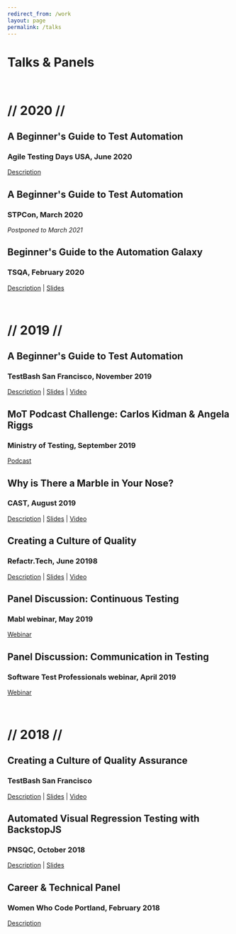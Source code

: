 ```yaml
---
redirect_from: /work
layout: page
permalink: /talks
---
```


# Talks & Panels
&nbsp;
&nbsp;

# // 2020 //

## A Beginner's Guide to Test Automation
### Agile Testing Days USA, June 2020
[Description](https://agiletestingdays.us/session/a-beginners-guide-to-test-automation")

## A Beginner's Guide to Test Automation
### STPCon, March 2020
_Postponed to March 2021_

## Beginner's Guide to the Automation Galaxy
### TSQA, February 2020
[Description](https://tsqa.org/sessions#block-yui_3_17_2_1_1577116787998_19057) | [Slides](http://bit.ly/beginners-guide-automation-galaxy)

&nbsp;
&nbsp;
# // 2019 //

## A Beginner's Guide to Test Automation
### TestBash San Francisco, November 2019
[Description](https://www.ministryoftesting.com/events/testbash-san-francisco-2019#a-beginner-s-guide-to-test-automation) | [Slides](http://bit.ly/angela-testbash2019) | [Video](https://www.ministryoftesting.com/dojo/series/testbash-san-francisco-2019/lessons/a-beginner-s-guide-to-test-automation-angela-riggs)

## MoT Podcast Challenge: Carlos Kidman & Angela Riggs
### Ministry of Testing, September 2019
[Podcast](http://bit.ly/angela-mot-podcast)

## Why is There a Marble in Your Nose?
### CAST, August 2019
[Description](https://cast2019.sched.com/event/O8qZ/why-is-there-a-marble-in-your-nose) | [Slides](http://bit.ly/cast2019-marble-nose) | [Video](http://bit.ly/angela-cast2019-video)

## Creating a Culture of Quality
### Refactr.Tech, June 20198
[Description](https://refactr.tech/detail/sessions.html#creating-a-culture-of-quality) | [Slides](http://bit.ly/refactr2019-culture-quality) | [Video](http://bit.ly/angela-refactr2019-video)

## Panel Discussion: Continuous Testing
### Mabl webinar, May 2019
[Webinar](https://www.mabl.com/blog/how-to-shift-to-continuous-testing-in-devops)

## Panel Discussion: Communication in Testing
### Software Test Professionals webinar, April 2019
[Webinar](https://www.softwaretestpro.com/communication-in-testing)

&nbsp;
&nbsp;
# // 2018 //

## Creating a Culture of Quality Assurance
### TestBash San Francisco
[Description](https://www.ministryoftesting.com/events/testbash-san-francisco-2018#creating-a-culture-of-quality-assurance) | [Slides](https://speakerdeck.com/angelariggs/creating-a-culture-of-quality-testbash-sf) | [Video](https://www.ministryoftesting.com/dojo/lessons/creating-a-culture-of-quality-assurance-angela-riggs)

## Automated Visual Regression Testing with BackstopJS
### PNSQC, October 2018
[Description](https://www.pnsqc.org/automated-visual-regression-testing-with-backstopjs) | [Slides](https://speakerdeck.com/angelariggs/automating-visual-regression-testing-with-backstopjs)

## Career & Technical Panel
### Women Who Code Portland, February 2018
[Description](https://www.meetup.com/Women-Who-Code-Portland/events/245945636)